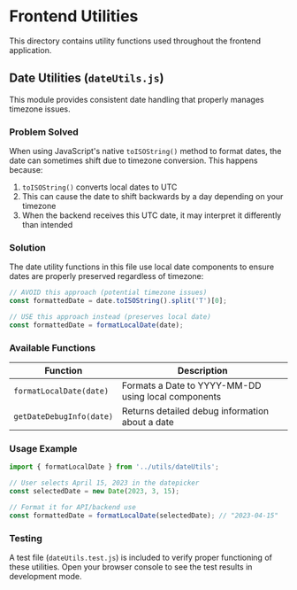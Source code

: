 # Frontend Utilities

This directory contains utility functions used throughout the frontend application.

## Date Utilities (`dateUtils.js`)

This module provides consistent date handling that properly manages timezone issues.

### Problem Solved

When using JavaScript's native `toISOString()` method to format dates, the date can sometimes shift due to timezone conversion. This happens because:

1. `toISOString()` converts local dates to UTC
2. This can cause the date to shift backwards by a day depending on your timezone
3. When the backend receives this UTC date, it may interpret it differently than intended

### Solution

The date utility functions in this file use local date components to ensure dates are properly preserved regardless of timezone:

```javascript
// AVOID this approach (potential timezone issues)
const formattedDate = date.toISOString().split('T')[0];

// USE this approach instead (preserves local date)
const formattedDate = formatLocalDate(date);
```

### Available Functions

| Function | Description |
|----------|-------------|
| `formatLocalDate(date)` | Formats a Date to YYYY-MM-DD using local components |
| `getDateDebugInfo(date)` | Returns detailed debug information about a date |

### Usage Example

```javascript
import { formatLocalDate } from '../utils/dateUtils';

// User selects April 15, 2023 in the datepicker
const selectedDate = new Date(2023, 3, 15);

// Format it for API/backend use
const formattedDate = formatLocalDate(selectedDate); // "2023-04-15"
```

### Testing

A test file (`dateUtils.test.js`) is included to verify proper functioning of these utilities. Open your browser console to see the test results in development mode. 